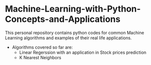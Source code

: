 # Machine-Learning-with-Python-Concepts-and-Applications
This personal repository contains python codes for common Machine Learning algorithms and examples of their real life applications. 
* Algorithms covered so far are:
  - Linear Regerssion with an application in Stock prices prediction 
  - K Nearest Neighbors 
